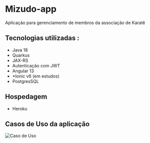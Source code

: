 # Mizudo-app
Aplicação para gerenciamento de membros da associação de Karatê

## Tecnologias utilizadas : 

- Java 18 
- Quarkus 
- JAX-RS
- Autenticação com JWT
- Angular 13 
- *Ionic v6 (em estudos)
- PostgresSQL
 
## Hospedagem

- Heroku 
## Casos de Uso da aplicação

![Caso de Uso](http://www.plantuml.com/plantuml/proxy?cache=no&src=https://raw.githubusercontent.com/MatheusSouzaPereira/mizudo-app/main/usecases.puml)